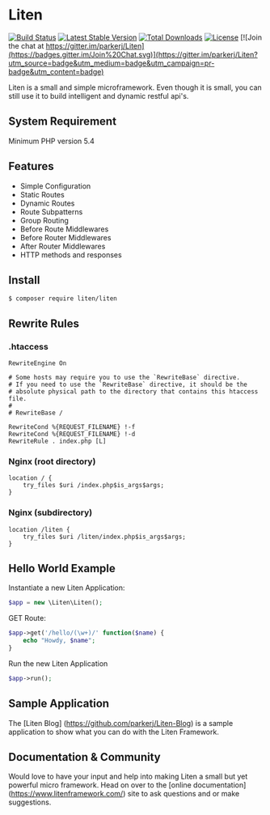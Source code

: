 # Liten

[![Build Status](https://travis-ci.org/parkerj/Liten.svg)](https://travis-ci.org/parkerj/Liten)
[![Latest Stable Version](https://poser.pugx.org/liten/liten/v/stable)](https://packagist.org/packages/liten/liten)
[![Total Downloads](https://poser.pugx.org/liten/liten/downloads)](https://packagist.org/packages/liten/liten)
[![License](https://poser.pugx.org/liten/liten/license)](https://packagist.org/packages/liten/liten)
[![Join the chat at https://gitter.im/parkerj/Liten](https://badges.gitter.im/Join%20Chat.svg)](https://gitter.im/parkerj/Liten?utm_source=badge&utm_medium=badge&utm_campaign=pr-badge&utm_content=badge)

Liten is a small and simple microframework. Even though it is small, you can still use it to build intelligent and dynamic restful api's.

## System Requirement

Minimum PHP version 5.4

## Features

* Simple Configuration
* Static Routes
* Dynamic Routes
* Route Subpatterns
* Group Routing
* Before Route Middlewares
* Before Router Middlewares
* After Router Middlewares
* HTTP methods and responses

## Install

```
$ composer require liten/liten
```

## Rewrite Rules

### .htaccess
```
RewriteEngine On
 
# Some hosts may require you to use the `RewriteBase` directive.
# If you need to use the `RewriteBase` directive, it should be the
# absolute physical path to the directory that contains this htaccess file.
#
# RewriteBase /
 
RewriteCond %{REQUEST_FILENAME} !-f
RewriteCond %{REQUEST_FILENAME} !-d
RewriteRule . index.php [L]
```

### Nginx (root directory)
```
location / {
    try_files $uri /index.php$is_args$args;
}
```

### Nginx (subdirectory)
```
location /liten {
    try_files $uri /liten/index.php$is_args$args;
}
```

## Hello World Example

Instantiate a new Liten Application:
```php
$app = new \Liten\Liten();
```
GET Route:
```php
$app->get('/hello/(\w+)/' function($name) {
    echo "Howdy, $name";
}
```
Run the new Liten Application
```php
$app->run();
```

## Sample Application

The [Liten Blog] (https://github.com/parkerj/Liten-Blog) is a sample application to show what you can do with the Liten Framework.

## Documentation & Community

Would love to have your input and help into making Liten a small but yet powerful micro framework. Head on over to 
the [online documentation] (https://www.litenframework.com/) site to ask questions and or make suggestions.